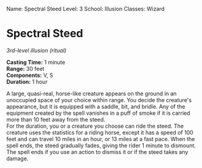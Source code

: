 Name: Spectral Steed
Level: 3
School: Illusion
Classes: Wizard

# Spectral Steed

_3rd-level illusion (ritual)_

**Casting Time:** 1 minute    
**Range:** 30 feet    
**Components:** V, S    
**Duration:** 1 hour 

A large, quasi-real, horse-like creature appears on the ground in an unoccupied space of your choice within range. You decide the creature's appearance, but it is equipped with a saddle, bit, and bridle. Any of the equipment created by the spell vanishes in a puff of smoke if it is carried more than 10 feet away from the steed.    
For the duration, you or a creature you choose can ride the steed. The creature uses the statistics for a riding horse, except it has a speed of 100 feet and can travel 10 miles in an hour, or 13 miles at a fast pace. When the spell ends, the steed gradually fades, giving the rider 1 minute to dismount. The spell ends if you use an action to dismiss it or if the steed takes any damage.